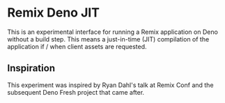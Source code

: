 # Remix Deno JIT

This is an experimental interface for running a Remix application on Deno without a build step. This means a just-in-time (JIT) compilation of the application if / when client assets are requested.

## Inspiration

This experiment was inspired by Ryan Dahl's talk at Remix Conf and the subsequent Deno Fresh project that came after.
